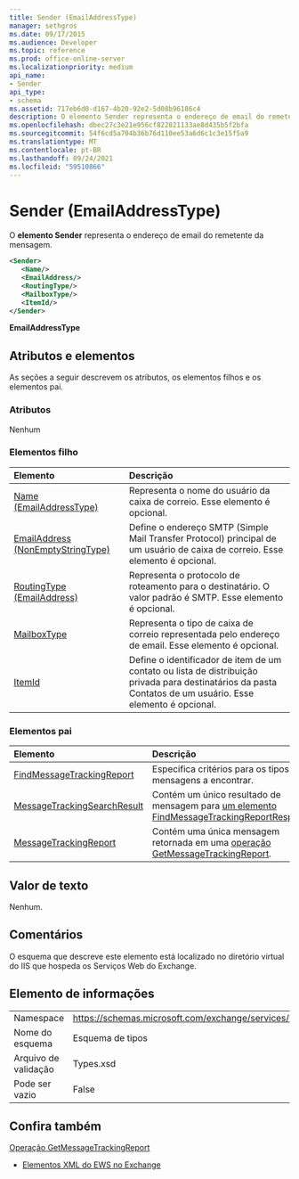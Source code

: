 ```yaml
---
title: Sender (EmailAddressType)
manager: sethgros
ms.date: 09/17/2015
ms.audience: Developer
ms.topic: reference
ms.prod: office-online-server
ms.localizationpriority: medium
api_name:
- Sender
api_type:
- schema
ms.assetid: 717eb6d0-d167-4b20-92e2-5d08b96186c4
description: O elemento Sender representa o endereço de email do remetente da mensagem.
ms.openlocfilehash: dbec27c3e21e956cf822821133ae8d435b5f2bfa
ms.sourcegitcommit: 54f6cd5a704b36b76d110ee53a6d6c1c3e15f5a9
ms.translationtype: MT
ms.contentlocale: pt-BR
ms.lasthandoff: 09/24/2021
ms.locfileid: "59510866"
---
```

# <a name="sender-emailaddresstype"></a>Sender (EmailAddressType)

O **elemento Sender** representa o endereço de email do remetente da mensagem. 
  
```XML
<Sender>
   <Name/>
   <EmailAddress/>
   <RoutingType/>
   <MailboxType/>
   <ItemId/>
</Sender>
```

 **EmailAddressType**
## <a name="attributes-and-elements"></a>Atributos e elementos

As seções a seguir descrevem os atributos, os elementos filhos e os elementos pai.
  
### <a name="attributes"></a>Atributos

Nenhum
  
### <a name="child-elements"></a>Elementos filho

|**Elemento**|**Descrição**|
|:-----|:-----|
|[Name (EmailAddressType)](name-emailaddresstype.md) <br/> |Representa o nome do usuário da caixa de correio. Esse elemento é opcional.  <br/> |
|[EmailAddress (NonEmptyStringType)](emailaddress-nonemptystringtype.md) <br/> |Define o endereço SMTP (Simple Mail Transfer Protocol) principal de um usuário de caixa de correio. Esse elemento é opcional.  <br/> |
|[RoutingType (EmailAddress)](routingtype-emailaddress.md) <br/> |Representa o protocolo de roteamento para o destinatário. O valor padrão é SMTP. Esse elemento é opcional.  <br/> |
|[MailboxType](mailboxtype.md) <br/> |Representa o tipo de caixa de correio representada pelo endereço de email. Esse elemento é opcional.  <br/> |
|[ItemId](itemid.md) <br/> |Define o identificador de item de um contato ou lista de distribuição privada para destinatários da pasta Contatos de um usuário. Esse elemento é opcional.  <br/> |
   
### <a name="parent-elements"></a>Elementos pai

|**Elemento**|**Descrição**|
|:-----|:-----|
|[FindMessageTrackingReport](findmessagetrackingreport.md) <br/> |Especifica critérios para os tipos de mensagens a encontrar.  <br/> |
|[MessageTrackingSearchResult](messagetrackingsearchresult.md) <br/> |Contém um único resultado de mensagem para [um elemento FindMessageTrackingReportResponse.](findmessagetrackingreportresponse.md)  <br/> |
|[MessageTrackingReport](messagetrackingreport.md) <br/> |Contém uma única mensagem retornada em uma [operação GetMessageTrackingReport](getmessagetrackingreport-operation.md).  <br/> |
   
## <a name="text-value"></a>Valor de texto

Nenhum.
  
## <a name="remarks"></a>Comentários

O esquema que descreve este elemento está localizado no diretório virtual do IIS que hospeda os Serviços Web do Exchange.
  
## <a name="element-information"></a>Elemento de informações

|||
|:-----|:-----|
|Namespace  <br/> |https://schemas.microsoft.com/exchange/services/2006/types  <br/> |
|Nome do esquema  <br/> |Esquema de tipos  <br/> |
|Arquivo de validação  <br/> |Types.xsd  <br/> |
|Pode ser vazio  <br/> |False  <br/> |
   
## <a name="see-also"></a>Confira também



[Operação GetMessageTrackingReport](getmessagetrackingreport-operation.md)


- [Elementos XML do EWS no Exchange](ews-xml-elements-in-exchange.md)


